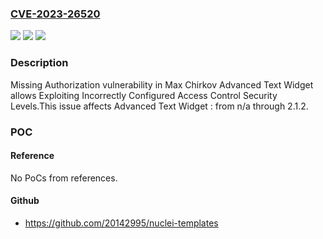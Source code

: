 ### [CVE-2023-26520](https://cve.mitre.org/cgi-bin/cvename.cgi?name=CVE-2023-26520)
![](https://img.shields.io/static/v1?label=Product&message=Advanced%20Text%20Widget&color=blue)
![](https://img.shields.io/static/v1?label=Version&message=n%2Fa%3C%3D%202.1.2%20&color=brighgreen)
![](https://img.shields.io/static/v1?label=Vulnerability&message=CWE-862%20Missing%20Authorization&color=brighgreen)

### Description

Missing Authorization vulnerability in Max Chirkov Advanced Text Widget  allows Exploiting Incorrectly Configured Access Control Security Levels.This issue affects Advanced Text Widget : from n/a through 2.1.2.

### POC

#### Reference
No PoCs from references.

#### Github
- https://github.com/20142995/nuclei-templates

